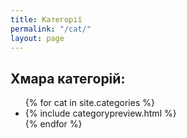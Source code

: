 ```yaml
---
title: Категорії
permalink: "/cat/"
layout: page
---
```


<section class="categories-cloud">
	<h1>Хмара категорій:</h1>
	<ul>		
		{% for cat in site.categories %}
			<li>
				{% include categorypreview.html %}
			</li>
		{% endfor %}		
	</ul>
</section>
